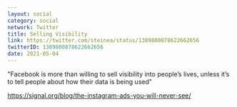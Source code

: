 ```yaml
---
layout: social
category: social
network: Twitter
title: Selling Visibility
link: https://twitter.com/steinea/status/1389800878622662656
twitterID: 1389800878622662656
date: 2021-05-04
---
```


"Facebook is more than willing to sell visibility into people’s lives, unless it’s to tell people about how their data is being used"

<https://signal.org/blog/the-instagram-ads-you-will-never-see/>
